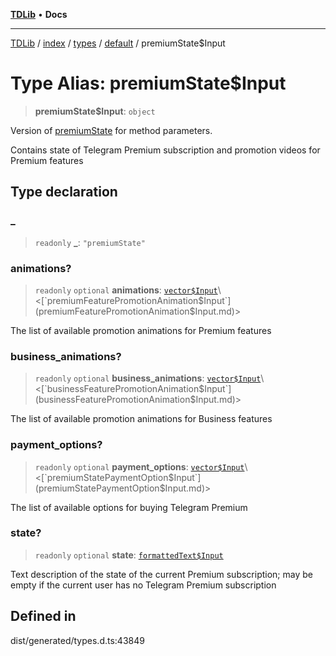 [**TDLib**](../../../../../../README.md) • **Docs**

***

[TDLib](../../../../../../modules.md) / [index](../../../../../README.md) / [types](../../../README.md) / [default](../README.md) / premiumState$Input

# Type Alias: premiumState$Input

> **premiumState$Input**: `object`

Version of [premiumState](premiumState.md) for method parameters.

Contains state of Telegram Premium subscription and promotion videos for Premium features

## Type declaration

### \_

> `readonly` **\_**: `"premiumState"`

### animations?

> `readonly` `optional` **animations**: [`vector$Input`](vector$Input.md)\<[`premiumFeaturePromotionAnimation$Input`](premiumFeaturePromotionAnimation$Input.md)\>

The list of available promotion animations for Premium features

### business\_animations?

> `readonly` `optional` **business\_animations**: [`vector$Input`](vector$Input.md)\<[`businessFeaturePromotionAnimation$Input`](businessFeaturePromotionAnimation$Input.md)\>

The list of available promotion animations for Business features

### payment\_options?

> `readonly` `optional` **payment\_options**: [`vector$Input`](vector$Input.md)\<[`premiumStatePaymentOption$Input`](premiumStatePaymentOption$Input.md)\>

The list of available options for buying Telegram Premium

### state?

> `readonly` `optional` **state**: [`formattedText$Input`](formattedText$Input.md)

Text description of the state of the current Premium subscription; may be empty if the current user has no Telegram Premium subscription

## Defined in

dist/generated/types.d.ts:43849
